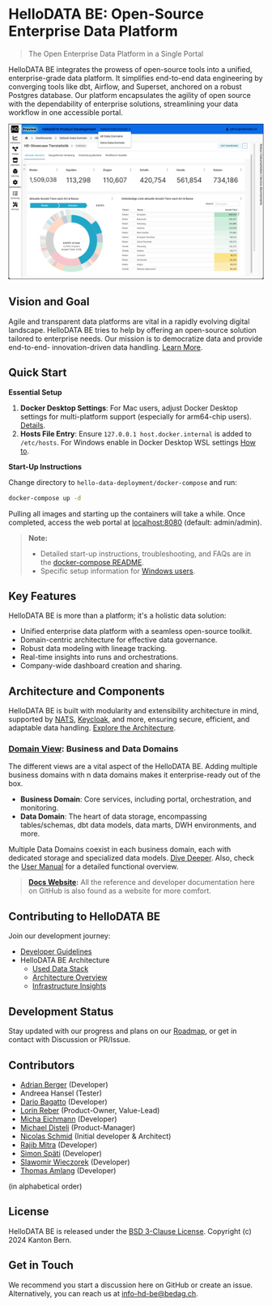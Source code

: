 # HelloDATA BE: Open-Source Enterprise Data Platform

> The Open Enterprise Data Platform in a Single Portal

HelloDATA BE integrates the prowess of open-source tools into a unified, enterprise-grade data platform. It simplifies end-to-end data engineering by converging tools like dbt, Airflow, and Superset, anchored on a robust Postgres database. Our platform encapsulates the agility of open source with the dependability of enterprise solutions, streamlining your data workflow in one accessible portal.

<!-- <img src="docs/docs/images/portal-superset.jpg" style="width:800px;"/> -->
![](docs/docs/images/hello-data-superset.png)


## Vision and Goal

Agile and transparent data platforms are vital in a rapidly evolving digital landscape. HelloDATA BE tries to help by offering an open-source solution tailored to enterprise needs. Our mission is to democratize data and provide end-to-end- innovation-driven data handling. [Learn More](docs/docs/vision/vision-and-goal.md).


## Quick Start

**Essential Setup**
1. **Docker Desktop Settings**: For Mac users, adjust Docker Desktop settings for multi-platform support (especially for arm64-chip users). [Details](hello-data-deployment/docker-compose/README.md#mac).
2. **Hosts File Entry**: Ensure `127.0.0.1 host.docker.internal` is added to `/etc/hosts`. For Windows enable in Docker Desktop WSL settings [How to](hello-data-deployment/docker-compose/README.md#prepare-environment).

**Start-Up Instructions**

Change directory to `hello-data-deployment/docker-compose` and run:
```sh
docker-compose up -d
```

Pulling all images and starting up the containers will take a while. Once completed, access the web portal at [localhost:8080](http://localhost:8080) (default: admin/admin).

> **Note:**
> - Detailed start-up instructions, troubleshooting, and FAQs are in the [docker-compose README](hello-data-deployment/docker-compose/README.md).
> - Specific setup information for [Windows users](hello-data-deployment/docker-compose/README.md#windows).

## Key Features

HelloDATA BE is more than a platform; it's a holistic data solution:

- Unified enterprise data platform with a seamless open-source toolkit.
- Domain-centric architecture for effective data governance.
- Robust data modeling with lineage tracking.
- Real-time insights into runs and orchestrations.
- Company-wide dashboard creation and sharing.

## Architecture and Components

HelloDATA BE is built with modularity and extensibility architecture in mind, supported by [NATS](https://nats.io/), [Keycloak](https://www.keycloak.org/), and more, ensuring secure, efficient, and adaptable data handling. [Explore the Architecture](docs/docs/architecture/architecture.md).

### [Domain View](docs/docs/architecture/architecture.md): Business and Data Domains
The different views are a vital aspect of the HelloDATA BE. Adding multiple business domains with n data domains makes it enterprise-ready out of the box.

- **Business Domain**: Core services, including portal, orchestration, and monitoring.
- **Data Domain**: The heart of data storage, encompassing tables/schemas, dbt data models, data marts, DWH environments, and more.

Multiple Data Domains coexist in each business domain, each with dedicated storage and specialized data models. [Dive Deeper](docs/docs/architecture/architecture.md). Also, check the [User Manual](docs/docs/manuals/user-manual.md) for a detailed functional overview.

> **[Docs Website](https://kanton-bern.github.io/hellodata-be):** All the reference and developer documentation here on GitHub is also found as a website for more comfort.

## Contributing to HelloDATA BE

Join our development journey:

- [Developer Guidelines](CONTRIBUTING.md)
- HelloDATA BE Architecture
    - [Used Data Stack](docs/docs/architecture/data-stack.md)
    - [Architecture Overview](docs/docs/architecture/architecture.md)
    - [Infrastructure Insights](docs/docs/architecture/infrastructure.md)

## Development Status

Stay updated with our progress and plans on our [Roadmap](docs/docs/vision/roadmap.md), or get in contact with Discussion or PR/Issue.

## Contributors

- [Adrian Berger](https://github.com/adberger) (Developer)
- Andreea Hansel (Tester)
- [Dario Bagatto](https://github.com/bedag-bad) (Developer)
- [Lorin Reber](https://github.com/lreber) (Product-Owner, Value-Lead)
- [Micha Eichmann](https://github.com/michadavid) (Developer)
- [Michael Disteli](https://www.linkedin.com/in/michael-disteli-0044311b7/) (Product-Manager)
- [Nicolas Schmid](https://github.com/nschmid) (Initial developer & Architect)
- [Rajib Mitra](https://github.com/ramich) (Developer)
- [Simon Späti](https://github.com/sspaeti) (Developer)
- [Slawomir Wieczorek](https://github.com/wieczorslawo) (Developer)
- [Thomas Amlang](https://github.com/Thomas-Amlang) (Developer)
  
(in alphabetical order)

## License

HelloDATA BE is released under the [BSD 3-Clause License](LICENSE).
Copyright (c) 2024 Kanton Bern.

## Get in Touch

We recommend you start a discussion here on GitHub or create an issue. Alternatively, you can reach us at [info-hd-be@bedag.ch](mailto:info-hd-be@bedag.ch).
